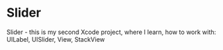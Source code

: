 # Slider

Slider - this is my second Xcode project, where I learn, how to work with: UILabel, UISlider, View, StackView  
